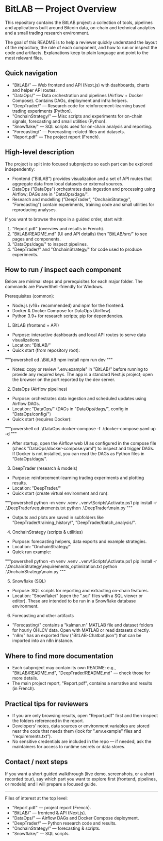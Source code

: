 # BitLAB — Project Overview

This repository contains the BitLAB project: a collection of tools, pipelines and applications built around Bitcoin data, on-chain and technical analytics and a small trading research environment.

The goal of this README is to help a reviewer quickly understand the layout of the repository, the role of each component, and how to run or inspect the code and artifacts. Explanations keep to plain language and point to the most relevant files.

## Quick navigation

- "BitLAB/" — Web frontend and API (Next.js) with dashboards, charts and helper API routes.
- "DataOps/" — Data orchestration and pipelines (Airflow + Docker Compose). Contains DAGs, deployment and infra helpers.
- "DeepTrader/" — Research code for reinforcement-learning based trading experiments (Python).
- "OnchainStrategy/" — Misc scripts and experiments for on-chain signals, forecasting and small utilities (Python).
- "Snowflake/" — SQL scripts used for on-chain analysis and reporting.
- "Forecasting/" — Forecasting-related files and datasets.
- "Report.pdf" — The project report (French).

## High-level description

The project is split into focused subprojects so each part can be explored independently:

- Frontend ("BitLAB") provides visualization and a set of API routes that aggregate data from local datasets or external sources.
- DataOps ("DataOps") orchestrates data ingestion and processing using Airflow; DAGs are in "DataOps/dags/".
- Research and modelling ("DeepTrader", "OnchainStrategy", "Forecasting") contain experiments, training code and small utilities for reproducing analyses.

If you want to browse the repo in a guided order, start with:
1. "Report.pdf" (overview and results in French).
2. "BitLAB/README.md" (UI and API details) then "BitLAB/src/" to see pages and components.
3. "DataOps/dags/" to inspect pipelines.
4. "DeepTrader/" and "OnchainStrategy/" for code used to produce experiments.

## How to run / inspect each component

Below are minimal steps and prerequisites for each major folder. The commands are PowerShell-friendly for Windows.

Prerequisites (common):
- Node.js (v16+ recommended) and npm for the frontend.
- Docker & Docker Compose for DataOps (Airflow).
- Python 3.9+ for research scripts; pip for dependencies.

1) BitLAB (frontend + API)

- Purpose: interactive dashboards and local API routes to serve data visualizations.
- Location: "BitLAB/"
- Quick start (from repository root):

"""powershell
cd .\BitLAB
npm install
npm run dev
"""

- Notes: copy or review ".env.example" in "BitLAB/" before running to provide any required keys. The app is a standard Next.js project; open the browser on the port reported by the dev server.

2) DataOps (Airflow pipelines)

- Purpose: orchestrates data ingestion and scheduled updates using Airflow DAGs.
- Location: "DataOps/" (DAGs in "DataOps/dags/", config in "DataOps/config/")
- Quick start (requires Docker):

"""powershell
cd .\DataOps
docker-compose -f .\docker-compose.yaml up -d
"""

- After startup, open the Airflow web UI as configured in the compose file (check "DataOps/docker-compose.yaml") to inspect and trigger DAGs. If Docker is not installed, you can read the DAGs as Python files in "DataOps/dags/".

3) DeepTrader (research & models)

- Purpose: reinforcement-learning trading experiments and plotting results.
- Location: "DeepTrader/"
- Quick start (create virtual environment and run):

"""powershell
python -m venv .venv
.\.venv\Scripts\Activate.ps1
pip install -r .\DeepTrader\requirements.txt
python .\DeepTrader\main.py
"""

- Outputs and plots are saved in subfolders like "DeepTrader/training_history/", "DeepTrader/batch_analysis/".

4) OnchainStrategy (scripts & utilities)

- Purpose: forecasting helpers, data exports and example strategies.
- Location: "OnchainStrategy/"
- Quick run example:

"""powershell
python -m venv .venv
.\.venv\Scripts\Activate.ps1
pip install -r .\OnchainStrategy\requirements_optimization.txt
python .\OnchainStrategy\main.py
"""

5) Snowflake (SQL)

- Purpose: SQL scripts for reporting and extracting on-chain features.
- Location: "Snowflake/" (open the ".sql" files with a SQL viewer or editor). These are intended to be run in a Snowflake database environment.

6) Forecasting and other artifacts

- "Forecasting/" contains a "kalman.m" MATLAB file and dataset folders for hourly OHLCV data. Open with MATLAB or read datasets directly.
- "n8n/" has an exported flow ("BitLAB-Chatbot.json") that can be imported into an n8n instance.

## Where to find more documentation

- Each subproject may contain its own README: e.g., "BitLAB/README.md", "DeepTrader/README.md" — check those for more details.
- The main project report, "Report.pdf", contains a narrative and results (in French).

## Practical tips for reviewers

- If you are only browsing results, open "Report.pdf" first and then inspect the folders referenced in the report.
- Developers' notes, data sources or environment variables are stored near the code that needs them (look for ".env.example" files and "requirements.txt").
- No sensitive credentials are included in the repo — if needed, ask the maintainers for access to runtime secrets or data stores.

## Contact / next steps

If you want a short guided walkthrough (live demo, screenshots, or a short recorded tour), say which part you want to explore first (frontend, pipelines, or models) and I will prepare a focused guide.

---

Files of interest at the top level:

- "Report.pdf" — project report (French).
- "BitLAB/" — frontend & API (Next.js).
- "DataOps/" — Airflow DAGs and Docker Compose deployment.
- "DeepTrader/" — Python research code and results.
- "OnchainStrategy/" — forecasting & scripts.
- "Snowflake/" — SQL scripts.

